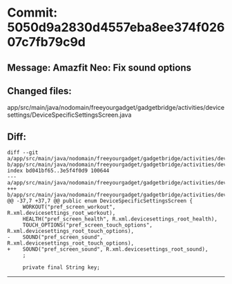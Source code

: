 # Commit: 5050d9a2830d4557eba8ee374f02607c7fb79c9d
## Message: Amazfit Neo: Fix sound options
## Changed files:
app/src/main/java/nodomain/freeyourgadget/gadgetbridge/activities/devicesettings/DeviceSpecificSettingsScreen.java

## Diff:
```
diff --git a/app/src/main/java/nodomain/freeyourgadget/gadgetbridge/activities/devicesettings/DeviceSpecificSettingsScreen.java b/app/src/main/java/nodomain/freeyourgadget/gadgetbridge/activities/devicesettings/DeviceSpecificSettingsScreen.java
index bd041bf65..3e5f4f0d9 100644
--- a/app/src/main/java/nodomain/freeyourgadget/gadgetbridge/activities/devicesettings/DeviceSpecificSettingsScreen.java
+++ b/app/src/main/java/nodomain/freeyourgadget/gadgetbridge/activities/devicesettings/DeviceSpecificSettingsScreen.java
@@ -37,7 +37,7 @@ public enum DeviceSpecificSettingsScreen {
     WORKOUT("pref_screen_workout", R.xml.devicesettings_root_workout),
     HEALTH("pref_screen_health", R.xml.devicesettings_root_health),
     TOUCH_OPTIONS("pref_screen_touch_options", R.xml.devicesettings_root_touch_options),
-    SOUND("pref_screen_sound", R.xml.devicesettings_root_touch_options),
+    SOUND("pref_screen_sound", R.xml.devicesettings_root_sound),
     ;
 
     private final String key;
```
-----------------------------------
